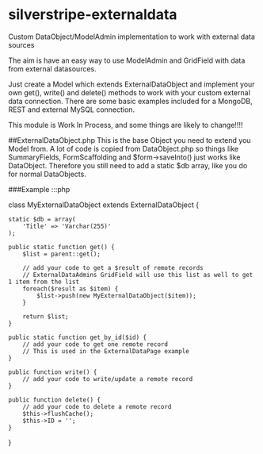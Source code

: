 silverstripe-externaldata
=========================

Custom DataObject/ModelAdmin implementation to work with external data sources

The aim is have an easy way to use ModelAdmin and GridField with data from external datasources.

Just create a Model which extends ExternalDataObject and implement your own get(), write() and delete() methods to work with your custom external data connection.
There are some basic examples included for a MongoDB, REST and external MySQL connection.

This module is Work In Process, and some things are likely to change!!!!

##ExternalDataObject.php
This is the base Object you need to extend you Model from.
A lot of code is copied from DataObject.php so things like SummaryFields, FormScaffolding and $form->saveInto() just works like DataObject.
Therefore you still need to add a static $db array, like you do for normal DataObjects.

###Example
  :::php
  
  class MyExternalDataObject extends ExternalDataObject {
	
  	static $db = array(
  		'Title'	=> 'Varchar(255)'
  	);
  	
  	public static function get() {
  		$list = parent::get();
  		
  		// add your code to get a $result of remote records
  		// ExternalDataAdmins GridField will use this list as well to get 1 item from the list
  		foreach($result as $item) {
  			$list->push(new MyExternalDataObject($item));
  		}
  		
  		return $list;	
  	}
  	
  	public static function get_by_id($id) {
  		// add your code to get one remote record
  		// This is used in the ExternalDataPage example	
  	}
  	
  	public function write() {
  		// add your code to write/update a remote record
  	}
  	
  	public function delete() {
  		// add your code to delete a remote record
  		$this->flushCache();
  		$this->ID = '';
  	}
  }
  
  
